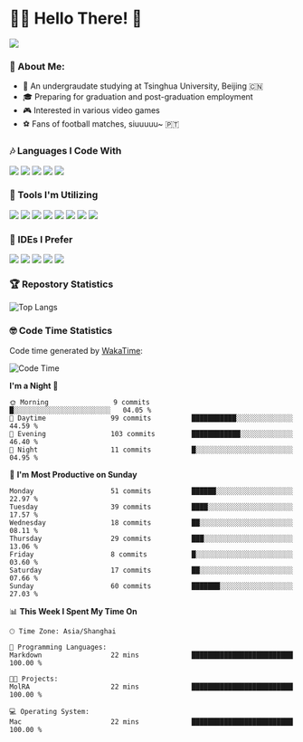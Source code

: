 # 😶‍🌫️ Hello There! 🤩
![](Walt.jpeg)
### 🫣 About Me:

- 🏫 An undergraudate studying at Tsinghua University, Beijing 🇨🇳
- 🎓 Preparing for graduation and post-graduation employment
- 🎮 Interested in various video games
- ⚽ Fans of football matches, siuuuuu~ 🇵🇹

### 🎶 Languages I Code With

![](https://img.shields.io/badge/Python-purple?logo=python) ![](https://img.shields.io/badge/C++-blue?logo=cplusplus) ![](https://img.shields.io/badge/Typescript-darkblue?logo=typescript) ![](https://img.shields.io/badge/Javascript-orange?logo=javascript) ![](https://img.shields.io/badge/Rust-yellow?logo=rust) 

### 👀 Tools I'm Utilizing

![](https://img.shields.io/badge/Pytorch-darkred?logo=pytorch) ![](https://img.shields.io/badge/Torch_Geometric-red?logo=pyg) ![](https://img.shields.io/badge/Jupyter-yellow?logo=jupyter) ![](https://img.shields.io/badge/OpenCV-blue?logo=opencv) ![](https://img.shields.io/badge/React-darkblue?logo=react) ![](https://img.shields.io/badge/mysql-3C5280?logo=Mysql) ![](https://img.shields.io/badge/OpenAI-green?logo=openai) ![](https://img.shields.io/badge/Node.JS-darkgreen?logo=nodedotjs) 

### 🤔 IDEs I Prefer

![](https://img.shields.io/badge/Visual_Studio-darkpink?logo=visualstudio) ![](https://img.shields.io/badge/VSCode-blue?logo=visualstudiocode) ![](https://img.shields.io/badge/Ps-darkblue?logo=adobephotoshop) ![](https://img.shields.io/badge/Pr-purple?logo=adobepremierepro) ![](https://img.shields.io/badge/Office-red?logo=microsoft)

### 🏆 Repostory Statistics

![Top Langs](https://github-readme-stats.vercel.app/api/top-langs/?username=EkkoXiao&layout=compact&hide=html)

### 🤓 Code Time Statistics

Code time generated by [WakaTime](https://wakatime.com/):

<!--START_SECTION:waka-->
![Code Time](http://img.shields.io/badge/Code%20Time-255%20hrs%2050%20mins-blue)

**I'm a Night 🦉** 

```text
🌞 Morning                9 commits           █░░░░░░░░░░░░░░░░░░░░░░░░   04.05 % 
🌆 Daytime                99 commits          ███████████░░░░░░░░░░░░░░   44.59 % 
🌃 Evening                103 commits         ████████████░░░░░░░░░░░░░   46.40 % 
🌙 Night                  11 commits          █░░░░░░░░░░░░░░░░░░░░░░░░   04.95 % 
```
📅 **I'm Most Productive on Sunday** 

```text
Monday                   51 commits          ██████░░░░░░░░░░░░░░░░░░░   22.97 % 
Tuesday                  39 commits          ████░░░░░░░░░░░░░░░░░░░░░   17.57 % 
Wednesday                18 commits          ██░░░░░░░░░░░░░░░░░░░░░░░   08.11 % 
Thursday                 29 commits          ███░░░░░░░░░░░░░░░░░░░░░░   13.06 % 
Friday                   8 commits           █░░░░░░░░░░░░░░░░░░░░░░░░   03.60 % 
Saturday                 17 commits          ██░░░░░░░░░░░░░░░░░░░░░░░   07.66 % 
Sunday                   60 commits          ███████░░░░░░░░░░░░░░░░░░   27.03 % 
```


📊 **This Week I Spent My Time On** 

```text
🕑︎ Time Zone: Asia/Shanghai

💬 Programming Languages: 
Markdown                 22 mins             █████████████████████████   100.00 % 

🐱‍💻 Projects: 
MolRA                    22 mins             █████████████████████████   100.00 % 

💻 Operating System: 
Mac                      22 mins             █████████████████████████   100.00 % 
```


<!--END_SECTION:waka-->
<!--
**EkkoXiao/EkkoXiao** is a ✨ _special_ ✨ repository because its `README.md` (this file) appears on your GitHub profile.

Here are some ideas to get you started:

- 🔭 I’m currently working on ...
- 🌱 I’m currently learning ...
- 👯 I’m looking to collaborate on ...
- 🤔 I’m looking for help with ...
- 💬 Ask me about ...
- 📫 How to reach me: ...
- 😄 Pronouns: ...
- ⚡ Fun fact: ...
-->
